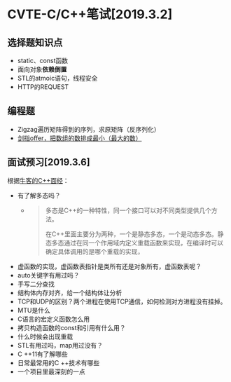 # CVTE-C/C++笔试\[2019.3.2\]

## 选择题知识点

* static、const函数
* 面向对象**依赖倒置**
* STL的atmoic语句，线程安全
* HTTP的REQUEST

## 编程题

* Zigzag遍历矩阵得到的序列，求原矩阵（反序列化）
* [剑指offer，把数组的数排成最小（最大的数）](https://www.nowcoder.com/practice/8fecd3f8ba334add803bf2a06af1b993?tpId=13&tqId=11185&tPage=2&rp=2&ru=/ta/coding-interviews&qru=/ta/coding-interviews/question-ranking)

## 面试预习\[2019.3.6\]

根据[牛客的C++面经](https://www.nowcoder.com/discuss/158497)：

* 有了解多态吗？
  * > 多态是C++的一种特性，同一个接口可以对不同类型提供几个方法。
    >
    > 在C++里面主要分为两种，一个是静态多态，一个是动态多态。静态多态通过在同一个作用域内定义重载函数来实现，在编译时可以确定具体调用的是哪个重载的实现，
* 虚函数的实现，虚函数表指针是类所有还是对象所有，虚函数表呢？
* auto关键字有用过吗？
* 手写二分查找
* 结构体内存对齐，给一个结构体让分析
* TCP和UDP的区别？两个进程在使用TCP通信，如何检测对方进程没有挂掉。
* MTU是什么
* C语言的宏定义函数怎么用
* 拷贝构造函数的const和引用有什么用？
* 什么时候会出现重载
* STL有用过吗，map用过没有？
* C ++11有了解哪些
* 日常最常用的C ++技术有哪些
* 一个项目里最深刻的一点



